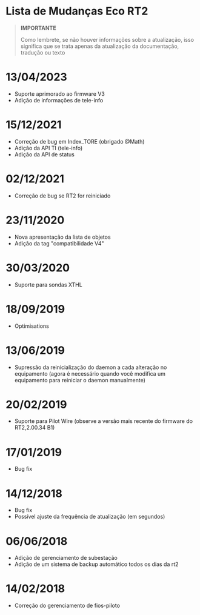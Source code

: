 # Lista de Mudanças Eco RT2

>**IMPORTANTE**
>
>Como lembrete, se não houver informações sobre a atualização, isso significa que se trata apenas da atualização da documentação, tradução ou texto

# 13/04/2023

- Suporte aprimorado ao firmware V3
- Adição de informações de tele-info

# 15/12/2021

- Correção de bug em Index_TORE (obrigado @Math)
- Adição da API TI (tele-info)
- Adição da API de status

# 02/12/2021

- Correção de bug se RT2 for reiniciado

# 23/11/2020

- Nova apresentação da lista de objetos
- Adição da tag "compatibilidade V4"

# 30/03/2020

- Suporte para sondas XTHL

# 18/09/2019

- Optimisations

# 13/06/2019

- Supressão da reinicialização do daemon a cada alteração no equipamento (agora é necessário quando você modifica um equipamento para reiniciar o daemon manualmente)

# 20/02/2019

- Suporte para Pilot Wire (observe a versão mais recente do firmware do RT2,2.00.34 B1)

# 17/01/2019

- Bug fix

# 14/12/2018

- Bug fix
- Possível ajuste da frequência de atualização (em segundos)

# 06/06/2018

- Adição de gerenciamento de subestação
- Adição de um sistema de backup automático todos os dias da rt2

# 14/02/2018

- Correção do gerenciamento de fios-piloto
